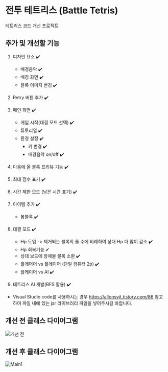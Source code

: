 # 전투 테트리스 (Battle Tetris)
테트리스 코드 개선 프로젝트

## 추가 및 개선할 기능
1. 디자인 요소 ✔️
   * 배경음악 ✔️
   * 배경 화면 ✔️
   * 블록 이미지 변경 ✔️

2. Retry 버튼 추가 ✔️

3. 메인 화면 ✔️ 
   * 게임 시작(대결 모드 선택) ✔️
   * 튜토리얼 ✔️
   * 환경 설정 ✔️
      - 키 변경 ✔️
      - 배경음악 on/off ✔️
  
4. 다음에 올 블록 프리뷰 기능 ✔️

5. 최대 점수 표기 ✔️

6. 시간 제한 모드 (남은 시간 표기) ✔️

7. 아이템 추가 ✔️
   * 봄블록 ✔️

8. 대결 모드 ✔️
   * Hp 도입 -> 제거되는 블록의 줄 수에 비례하여 상대 Hp 더 많이 감소 ✔️
   * Hp 회복기능 ✔
   * 상대 보드에 장애물 블록 소환 ✔️
   * 플레어어 vs 플레이어 (단일 컴퓨터 2p) ✔️
   * 플레이어 vs AI ✔️

9. 테트리스 AI 개발(BFS 활용) ✔️

- Visual Studio code를 사용하시는 경우 https://allonsyit.tistory.com/86 참고하여 파일 내에 있는 jar 라이브러리 파일을 넣어주시길 바랍니다.

## 개선 전 클래스 다이어그램
![개선 전](https://github.com/kkh0920/Java_Swing_Tetris/assets/65442366/45680258-2bd6-46f0-b955-4e31717e22d4)

## 개선 후 클래스 다이어그램
![Main1](https://github.com/kkh0920/Java_Swing_Tetris/assets/65442366/c650eb9f-3954-4f40-a44c-868b76d4b9a6)
